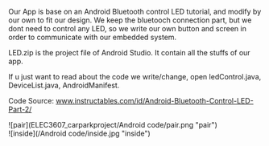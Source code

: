 Our App is base on an Android Bluetooth control LED tutorial, and modify by our own to fit our design. We keep the bluetooch connection part, but we dont need to control any LED, so we write our own button and screen in order to communicate with our embedded system.


LED.zip is the project file of Android Studio. It contain all the stuffs of our app.  

If u just want to read about the code we write/change, open ledControl.java, DeviceList.java, AndroidManifest.


Code Source: www.instructables.com/id/Android-Bluetooth-Control-LED-Part-2/



![pair](ELEC3607_carparkproject/Android code/pair.png "pair")  
![inside](/Android code/inside.jpg "inside")

